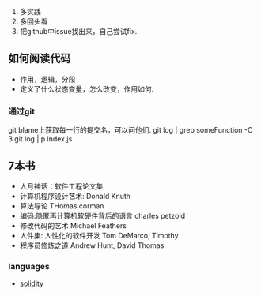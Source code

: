 1. 多实践
2. 多回头看
3. 把github中issue找出来，自己尝试fix.

## 如何阅读代码
- 作用，逻辑，分段
- 定义了什么状态变量，怎么改变，作用如何.

### 通过git
git blame上获取每一行的提交名，可以问他们.
git log | grep someFunction -C 3
git log | p index.js


## 7本书
- 人月神话：软件工程论文集
- 计算机程序设计艺术: Donald Knuth
- 算法导论 THomas corman
- 编码:隐匿再计算机软硬件背后的语言 charles petzold
- 修改代码的艺术 Michael Feathers
- 人件集: 人性化的软件开发 Tom DeMarco, Timothy
- 程序员修炼之道 Andrew Hunt, David Thomas

### languages
- [solidity](https://github.com/kongcheng1400/WTF-Solidity)